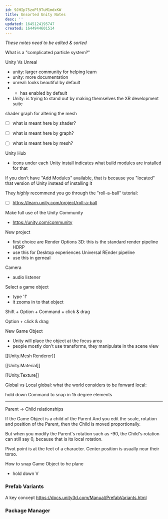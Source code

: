 ```yaml
---
id: 9JHIp75zoPl9TuM1mdxKW
title: Unsorted Unity Notes
desc: ''
updated: 1645124195747
created: 1644944601514
---
```


*These notes need to be edited & sorted*

What is a "complicated particle system?"


Unity Vs Unreal
- unity: larger community for helping learn
- unity: more documentation
- unreal: looks beautiful by default
- - has enabled by default
- Unity: is trying to stand out by making themselves the XR development suite


shader graph for altering the mesh
- [ ] what is meant here by shader?
- [ ] what is meant here by graph?
- [ ] what is meant here by mesh?


Unity Hub
- icons under each Unity install indicates what build modules are installed for that 

If you don't have "Add Modules" available, that is because you "located" that version of Unity instead of installing it


They *highly* recommend you go through the
"roll-a-ball" tutorial:
- [ ] https://learn.unity.com/project/roll-a-ball


Make full use of the Unity Community
- https://unity.com/community

New project
- first choice are Render Options
3D: this is the standard render pipeline
HDRP
- use this for Desktop experiences
Universal REnder pipeline
- use this in gerneal 


Camera
- audio listener

Select a game object
- type 'f'
- it zooms in to that object 


Shift + Option + Command + click & drag

Option + click & drag

New Game Object
- Unity will place the object at the focus area
- people mostly don't use transforms, they manipulate in the scene view


[[Unity.Mesh Renderer]]


[[Unity.Material]]


[[Unity.Texture]]


Global vs Local
global: what the world considers to be forward
local:



hold down Command to snap in 15 degree elements

---

Parent -> Child relationships

If the Game Object is a child of the Parent
And you edit the scale, rotation and position of the Parent, then the Child is moved proportionally.

But when you modify the Parent's rotation such as -90, the Child's rotation can still say 0, because that is its local rotation.

Pivot point is at the feet of a character.
Center position is usually near their torso.

How to snap Game Object to he plane
- hold down V




### Prefab Variants
A key concept
https://docs.unity3d.com/Manual/PrefabVariants.html



### Package Manager


